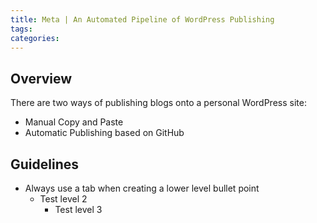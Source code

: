 ```yaml
---
title: Meta | An Automated Pipeline of WordPress Publishing
tags: 
categories:
---
```


## Overview
There are two ways of publishing blogs onto a personal WordPress site:
- Manual Copy and Paste
- Automatic Publishing based on GitHub

## Guidelines
- Always use a tab when creating a lower level bullet point
  - Test level 2
    - Test level 3

